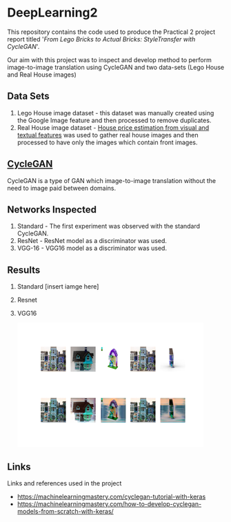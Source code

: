 # DeepLearning2

This repository contains the code used to produce the Practical 2 project report titled '*From Lego Bricks to Actual Bricks: StyleTransfer with CycleGAN*'. 

Our aim with this project was to inspect and develop method to perform image-to-image translation using CycleGAN and two data-sets (Lego House and Real House images)

## Data Sets
1. Lego House image dataset - this dataset was manually created using the Google Image feature and then processed to remove duplicates.
2. Real House image dataset - [House price estimation from visual and textual features](https://github.com/emanhamed/Houses-dataset) was used to gather real house images and then processed to have only the images which contain front images.

## [CycleGAN](https://junyanz.github.io/CycleGAN/)

CycleGAN is a type of GAN which image-to-image translation without the need to image paid between domains. 

## Networks Inspected

1. Standard - The first experiment was observed with the standard CycleGAN.
2. ResNet - ResNet model as a discriminator was used.
3. VGG-16 - VGG16 model as a discriminator was used.

## Results 

1. Standard
  [insert iamge here]
2. Resnet
3. VGG16


   ![alt text](https://github.com/KylevdLangemheen/DeepLearning2/blob/main/Run_files_v3_house/result/AtoB_generated_plot_006190.png "VGG results")
   
## Links
Links and references used in the project

- https://machinelearningmastery.com/cyclegan-tutorial-with-keras
- https://machinelearningmastery.com/how-to-develop-cyclegan-models-from-scratch-with-keras/
